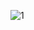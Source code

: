 ![1][face]

[wiki]:https://user-images.githubusercontent.com/29775873/87000542-e57cf800-c1e7-11ea-84bb-6b5a7b37d65c.gif
[catdog]:https://user-images.githubusercontent.com/29775873/87000853-9daaa080-c1e8-11ea-9b28-55964587918d.gif
[lick]:https://user-images.githubusercontent.com/29775873/87000648-2d038400-c1e8-11ea-8705-75e655908c40.gif
[face]:https://user-images.githubusercontent.com/29775873/87001240-9041e600-c1e9-11ea-9853-6e75d275c216.gif
